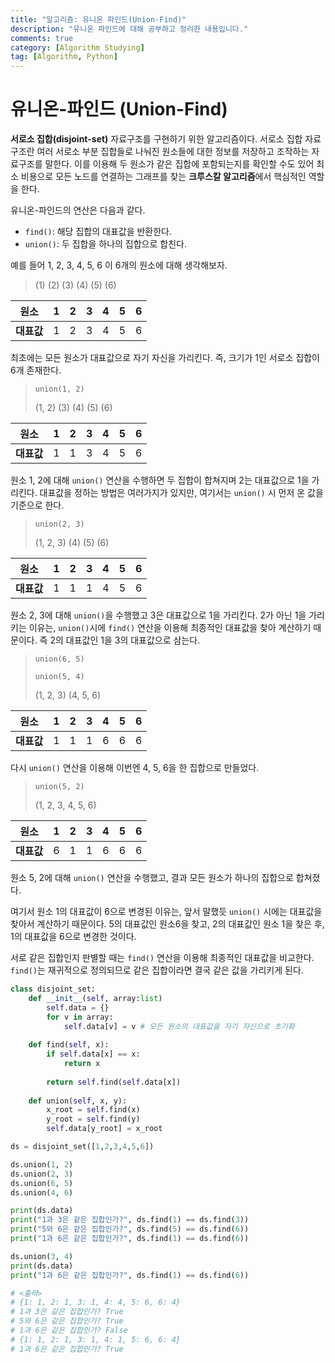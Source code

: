 ```yaml
---
title: "알고리즘: 유니온 파인드(Union-Find)"
description: "유니온 파인드에 대해 공부하고 정리한 내용입니다."
comments: true
category: [Algorithm Studying]
tag: [Algorithm, Python]
---
```


# 유니온-파인드 (Union-Find)

**서로소 집합(disjoint-set)** 자료구조를 구현하기 위한 알고리즘이다. 서로소 집합 자료구조란 여러 서로소 부분 집합들로 나눠진 원소들에 대한 정보를 저장하고 조작하는 자료구조를 말한다. 이를 이용해 두 원소가 같은 집합에 포함되는지를 확인할 수도 있어 최소 비용으로 모든 노드를 연결하는 그래프를 찾는 **크루스칼 알고리즘**에서 핵심적인 역할을 한다.

유니온-파인드의 연산은 다음과 같다.

- `find()`: 해당 집합의 대표값을 반환한다.
- `union()`: 두 집합을 하나의 집합으로 합친다.

예를 들어 1, 2, 3, 4, 5, 6 이 6개의 원소에 대해 생각해보자.

> (1) (2) (3) (4) (5) (6)

|    원소    |  1   |  2   |  3   |  4   |  5   |  6   |
| :--------: | :--: | :--: | :--: | :--: | :--: | :--: |
| **대표값** |  1   |  2   |  3   |  4   |  5   |  6   |

최초에는 모든 원소가 대표값으로 자기 자신을 가리킨다. 즉, 크기가 1인 서로소 집합이 6개 존재한다.

> `union(1, 2)`
>
> (1, 2) (3) (4) (5) (6)

|    원소    |  1   |  2   |  3   |  4   |  5   |  6   |
| :--------: | :--: | :--: | :--: | :--: | :--: | :--: |
| **대표값** |  1   |  1   |  3   |  4   |  5   |  6   |

원소 1, 2에 대해 `union()` 연산을 수행하면 두 집합이 합쳐지며 2는 대표값으로 1을 가리킨다. 대표값을 정하는 방법은 여러가지가 있지만, 여기서는 `union()` 시 먼저 온 값을 기준으로 한다.

> `union(2, 3)`
>
> (1, 2, 3) (4) (5) (6)

|    원소    |  1   |  2   |  3   |  4   |  5   |  6   |
| :--------: | :--: | :--: | :--: | :--: | :--: | :--: |
| **대표값** |  1   |  1   |  1   |  4   |  5   |  6   |

원소 2, 3에 대해 `union()`을 수행했고 3은 대표값으로 1을 가리킨다. 2가 아닌 1을 가리키는 이유는, `union()`시에 `find()` 연산을 이용해 최종적인 대표값을 찾아 계산하기 때문이다. 즉 2의 대표값인 1을 3의 대표값으로 삼는다.

> `union(6, 5)`
>
> `union(5, 4)`
>
> (1, 2, 3) (4, 5, 6)

|    원소    |  1   |  2   |  3   |  4   |  5   |  6   |
| :--------: | :--: | :--: | :--: | :--: | :--: | :--: |
| **대표값** |  1   |  1   |  1   |  6   |  6   |  6   |

다시 `union()` 연산을 이용해 이번엔 4, 5, 6을 한 집합으로 만들었다.

> `union(5, 2)`
>
> (1, 2, 3, 4, 5, 6)

|    원소    |  1   |  2   |  3   |  4   |  5   |  6   |
| :--------: | :--: | :--: | :--: | :--: | :--: | :--: |
| **대표값** |  6   |  1   |  1   |  6   |  6   |  6   |

원소 5, 2에 대해 `union()` 연산을 수행했고, 결과 모든 원소가 하나의 집합으로 합쳐졌다.

여기서 원소 1의 대표값이 6으로 변경된 이유는, 앞서 말했듯 `union()` 시에는 대표값을 찾아서 계산하기 때문이다. 5의 대표값인 원소6을 찾고, 2의 대표값인 원소 1을 찾은 후, 1의 대표값을 6으로 변경한 것이다.

서로 같은 집합인지 판별할 때는 `find()` 연산을 이용해 최종적인 대표값을 비교한다. `find()`는 재귀적으로 정의되므로 같은 집합이라면 결국 같은 값을 가리키게 된다.

```python
class disjoint_set:
    def __init__(self, array:list)
        self.data = {}
        for v in array:
            self.data[v] = v # 모든 원소의 대표값을 자기 자신으로 초기화
    
    def find(self, x):
        if self.data[x] == x:
            return x
        
        return self.find(self.data[x])
    
    def union(self, x, y):
        x_root = self.find(x)
        y_root = self.find(y)
        self.data[y_root] = x_root
```

```python
ds = disjoint_set([1,2,3,4,5,6])

ds.union(1, 2)
ds.union(2, 3)
ds.union(6, 5)
ds.union(4, 6)

print(ds.data)
print("1과 3은 같은 집합인가?", ds.find(1) == ds.find(3))
print("5와 6은 같은 집합인가?", ds.find(5) == ds.find(6))
print("1과 6은 같은 집합인가?", ds.find(1) == ds.find(6))

ds.union(3, 4)
print(ds.data)
print("1과 6은 같은 집합인가?", ds.find(1) == ds.find(6))

# <출력>
# {1: 1, 2: 1, 3: 1, 4: 4, 5: 6, 6: 4}
# 1과 3은 같은 집합인가? True
# 5와 6은 같은 집합인가? True
# 1과 6은 같은 집합인가? False
# {1: 1, 2: 1, 3: 1, 4: 1, 5: 6, 6: 4}
# 1과 6은 같은 집합인가? True
```

